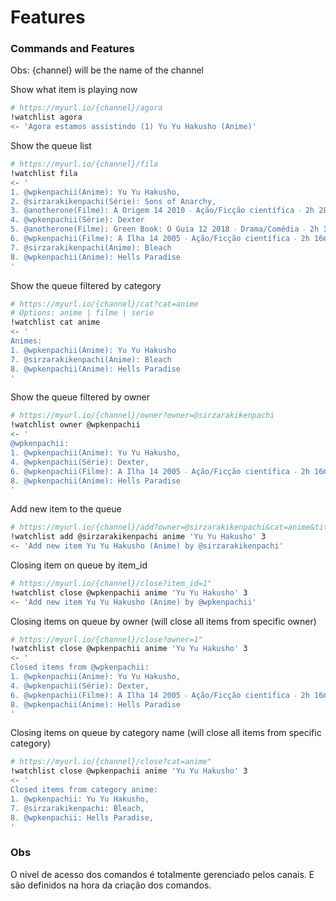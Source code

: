 # Features


### Commands and Features
Obs: {channel} will be the name of the channel

Show what item is playing now
```bash
# https://myurl.io/{channel}/agora
!watchlist agora
<- 'Agora estamos assistindo (1) Yu Yu Hakusho (Anime)'
```

Show the queue list
```bash
# https://myurl.io/{channel}/fila
!watchlist fila
<- '
1. @wpkenpachii(Anime): Yu Yu Hakusho,
2. @sirzarakikenpachi(Série): Sons of Anarchy,
3. @anotherone(Filme): A Origem 14 2010 ‧ Ação/Ficção científica ‧ 2h 28m
4. @wpkenpachii(Série): Dexter
5. @anotherone(Filme): Green Book: O Guia 12 2018 ‧ Drama/Comédia ‧ 2h 10m
6. @wpkenpachii(Filme): A Ilha 14 2005 ‧ Ação/Ficção científica ‧ 2h 16m
7. @sirzarakikenpachi(Anime): Bleach
8. @wpkenpachii(Anime): Hells Paradise
'
```

Show the queue filtered by category
```bash
# https://myurl.io/{channel}/cat?cat=anime
# Options: anime | filme | serie
!watchlist cat anime
<- '
Animes:
1. @wpkenpachii(Anime): Yu Yu Hakusho
7. @sirzarakikenpachi(Anime): Bleach
8. @wpkenpachii(Anime): Hells Paradise
'
```

Show the queue filtered by owner
```bash
# https://myurl.io/{channel}/owner?owner=@sirzarakikenpachi
!watchlist owner @wpkenpachii
<- '
@wpkenpachii:
1. @wpkenpachii(Anime): Yu Yu Hakusho,
4. @wpkenpachii(Série): Dexter,
6. @wpkenpachii(Filme): A Ilha 14 2005 ‧ Ação/Ficção científica ‧ 2h 16m,
8. @wpkenpachii(Anime): Hells Paradise
'
```

Add new item to the queue
```bash
# https://myurl.io/{channel}/add?owner=@sirzarakikenpachi&cat=anime&title="Yu Yu hakusho&seasons=3"
!watchlist add @sirzarakikenpachi anime 'Yu Yu Hakusho' 3
<- 'Add new item Yu Yu Hakusho (Anime) by @sirzarakikenpachi'
```

Closing item on queue by item_id
```bash
# https://myurl.io/{channel}/close?item_id=1"
!watchlist close @wpkenpachii anime 'Yu Yu Hakusho' 3
<- 'Add new item Yu Yu Hakusho (Anime) by @wpkenpachii'
```

Closing items on queue by owner (will close all items from specific owner)
```bash
# https://myurl.io/{channel}/close?owner=1"
!watchlist close @wpkenpachii anime 'Yu Yu Hakusho' 3
<- '
Closed items from @wpkenpachii:
1. @wpkenpachii(Anime): Yu Yu Hakusho,
4. @wpkenpachii(Série): Dexter,
6. @wpkenpachii(Filme): A Ilha 14 2005 ‧ Ação/Ficção científica ‧ 2h 16m,
8. @wpkenpachii(Anime): Hells Paradise
'
```

Closing items on queue by category name (will close all items from specific category)
```bash
# https://myurl.io/{channel}/close?cat=anime"
!watchlist close @wpkenpachii anime 'Yu Yu Hakusho' 3
<- '
Closed items from category anime:
1. @wpkenpachii: Yu Yu Hakusho,
7. @sirzarakikenpachi: Bleach,
8. @wpkenpachii: Hells Paradise,
'
```

### Obs
O nivel de acesso dos comandos é totalmente gerenciado pelos canais. E são definidos na hora da criação dos comandos.
